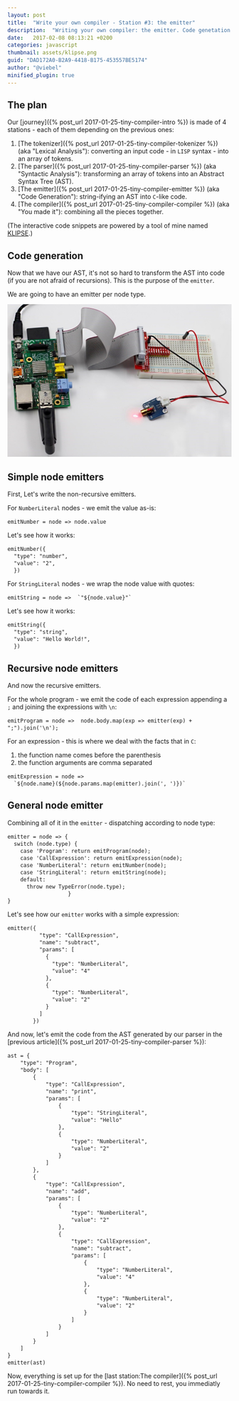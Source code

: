 ```yaml
---
layout: post
title:  "Write your own compiler - Station #3: the emitter"
description:  "Writing your own compiler: the emitter. Code genetation. AST. Abstract syntax tree. lisp. javascript."
date:   2017-02-08 08:13:21 +0200
categories: javascript
thumbnail: assets/klipse.png
guid: "DAD172A0-B2A9-4418-B175-453557BE5174"
author: "@viebel"
minified_plugin: true
---
```


## The plan

Our [journey]({% post_url 2017-01-25-tiny-compiler-intro %}) is made of 4 stations - each of them depending on the previous ones:

1. [The tokenizer]({% post_url 2017-01-25-tiny-compiler-tokenizer %}) (aka "Lexical Analysis"): converting an input code - in `LISP` syntax - into an array of tokens.
2. [The parser]({% post_url 2017-01-25-tiny-compiler-parser %}) (aka "Syntactic Analysis"): transforming an array of tokens into an Abstract Syntax Tree (AST).
3. [The emitter]({% post_url 2017-01-25-tiny-compiler-emitter %}) (aka "Code Generation"): string-ifying an AST into `C`-like code.
4. [The compiler]({% post_url 2017-01-25-tiny-compiler-compiler %}) (aka "You made it"): combining all the pieces together.

(The interactive code snippets are powered by a tool of mine named [KLIPSE](https://github.com/viebel/klipse).)

## Code generation

Now that we have our AST, it's not so hard to transform the AST into code (if you are not afraid of recursions). This is the purpose of the `emitter`.

We are going to have an emitter per node type.

![emitter](/assets/emitter.jpg)

## Simple node emitters

First, Let's write the non-recursive emitters.

For `NumberLiteral` nodes - we emit the value as-is:

~~~eval-js
emitNumber = node => node.value
~~~

Let's see how it works:
~~~eval-js
emitNumber({
  "type": "number",
  "value": "2",
  })
~~~

For `StringLiteral` nodes - we wrap the node value with quotes:

~~~eval-js
emitString = node =>  `"${node.value}"`
~~~

Let's see how it works:

~~~eval-js
emitString({
  "type": "string",
  "value": "Hello World!",
  })
~~~

## Recursive node emitters

And now the recursive emitters.

For the whole program - we emit the code of each expression appending a `;` and joining the expressions with `\n`:

~~~eval-js
emitProgram = node =>  node.body.map(exp => emitter(exp) + ";").join('\n');
~~~

For an expression - this is where we deal with the facts that in `C`:
1. the function name comes before the parenthesis
2. the function arguments are comma separated

~~~eval-js
emitExpression = node =>
  `${node.name}(${node.params.map(emitter).join(', ')})`
~~~

## General node emitter

Combining all of it in the `emitter` - dispatching according to node type:

~~~eval-js
emitter = node => {
  switch (node.type) {
    case 'Program': return emitProgram(node); 
    case 'CallExpression': return emitExpression(node);
    case 'NumberLiteral': return emitNumber(node);
    case 'StringLiteral': return emitString(node); 
    default:
      throw new TypeError(node.type);
                   }
}
~~~

Let's see how our `emitter` works with a simple expression:

~~~eval-js
emitter({
          "type": "CallExpression",
          "name": "subtract",
          "params": [
            {
              "type": "NumberLiteral",
              "value": "4"
            },
            {
              "type": "NumberLiteral",
              "value": "2"
            }
          ]
        })
~~~

And now, let's emit the code from the AST generated by our parser in the [previous article]({% post_url 2017-01-25-tiny-compiler-parser %}):

~~~eval-js
ast = {
	"type": "Program",
	"body": [
		{
			"type": "CallExpression",
			"name": "print",
			"params": [
				{
					"type": "StringLiteral",
					"value": "Hello"
				},
				{
					"type": "NumberLiteral",
					"value": "2"
				}
			]
		},
		{
			"type": "CallExpression",
			"name": "add",
			"params": [
				{
					"type": "NumberLiteral",
					"value": "2"
				},
				{
					"type": "CallExpression",
					"name": "subtract",
					"params": [
						{
							"type": "NumberLiteral",
							"value": "4"
						},
						{
							"type": "NumberLiteral",
							"value": "2"
						}
					]
				}
			]
		}
	]
}
emitter(ast)
~~~

Now, everything is set up for the [last station:The compiler]({% post_url 2017-01-25-tiny-compiler-compiler %}). No need to rest, you immediatly run towards it.
